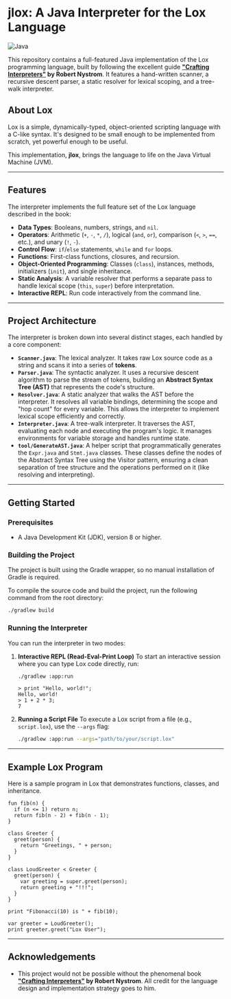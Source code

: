 # jlox: A Java Interpreter for the Lox Language

![Java](https://img.shields.io/badge/Java-ED8B00?style=flat&logo=openjdk&logoColor=white)

This repository contains a full-featured Java implementation of the Lox programming language, built by following the excellent guide **["Crafting Interpreters"](https://craftinginterpreters.com/) by Robert Nystrom**. It features a hand-written scanner, a recursive descent parser, a static resolver for lexical scoping, and a tree-walk interpreter.

## About Lox

Lox is a simple, dynamically-typed, object-oriented scripting language with a C-like syntax. It's designed to be small enough to be implemented from scratch, yet powerful enough to be useful.

This implementation, **jlox**, brings the language to life on the Java Virtual Machine (JVM).

---

## Features

The interpreter implements the full feature set of the Lox language described in the book:

* **Data Types**: Booleans, numbers, strings, and `nil`.
* **Operators**: Arithmetic (`+`, `-`, `*`, `/`), logical (`and`, `or`), comparison (`<`, `>`, `==`, etc.), and unary (`!`, `-`).
* **Control Flow**: `if`/`else` statements, `while` and `for` loops.
* **Functions**: First-class functions, closures, and recursion.
* **Object-Oriented Programming**: Classes (`class`), instances, methods, initializers (`init`), and single inheritance.
* **Static Analysis**: A variable resolver that performs a separate pass to handle lexical scope (`this`, `super`) before interpretation.
* **Interactive REPL**: Run code interactively from the command line.

---

## Project Architecture

The interpreter is broken down into several distinct stages, each handled by a core component:

* **`Scanner.java`**: The lexical analyzer. It takes raw Lox source code as a string and scans it into a series of **tokens**.
* **`Parser.java`**: The syntactic analyzer. It uses a recursive descent algorithm to parse the stream of tokens, building an **Abstract Syntax Tree (AST)** that represents the code's structure.
* **`Resolver.java`**: A static analyzer that walks the AST before the interpreter. It resolves all variable bindings, determining the scope and "hop count" for every variable. This allows the interpreter to implement lexical scope efficiently and correctly.
* **`Interpreter.java`**: A tree-walk interpreter. It traverses the AST, evaluating each node and executing the program's logic. It manages environments for variable storage and handles runtime state.
* **`tool/GenerateAST.java`**: A helper script that programmatically generates the `Expr.java` and `Stmt.java` classes. These classes define the nodes of the Abstract Syntax Tree using the Visitor pattern, ensuring a clean separation of tree structure and the operations performed on it (like resolving and interpreting).

---

## Getting Started

### Prerequisites

* A Java Development Kit (JDK), version 8 or higher.

### Building the Project

The project is built using the Gradle wrapper, so no manual installation of Gradle is required.

To compile the source code and build the project, run the following command from the root directory:

```bash
./gradlew build
```

### Running the Interpreter

You can run the interpreter in two modes:

1.  **Interactive REPL (Read-Eval-Print Loop)**
    To start an interactive session where you can type Lox code directly, run:
    ```bash
    ./gradlew :app:run
    ```
    ```
    > print "Hello, world!";
    Hello, world!
    > 1 + 2 * 3;
    7
    ```

2.  **Running a Script File**
    To execute a Lox script from a file (e.g., `script.lox`), use the `--args` flag:
    ```bash
    ./gradlew :app:run --args="path/to/your/script.lox"
    ```

---

## Example Lox Program

Here is a sample program in Lox that demonstrates functions, classes, and inheritance.

```lox
fun fib(n) {
  if (n <= 1) return n;
  return fib(n - 2) + fib(n - 1);
}

class Greeter {
  greet(person) {
    return "Greetings, " + person;
  }
}

class LoudGreeter < Greeter {
  greet(person) {
    var greeting = super.greet(person);
    return greeting + "!!!";
  }
}

print "Fibonacci(10) is " + fib(10);

var greeter = LoudGreeter();
print greeter.greet("Lox User");
```

---

## Acknowledgements

* This project would not be possible without the phenomenal book **["Crafting Interpreters"](https://craftinginterpreters.com/) by Robert Nystrom**. All credit for the language design and implementation strategy goes to him.
